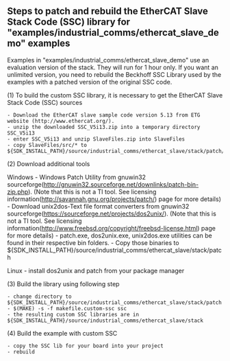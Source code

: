 Steps to patch and rebuild the EtherCAT Slave Stack Code (SSC) library for "examples/industrial_comms/ethercat_slave_demo" examples
------------------------------------------------------------------------------------------------------------------------------

Examples in "examples/industrial_comms/ethercat_slave_demo" use an evaluation version of the stack. They will run for 1 hour only. If you want an unlimited version, you need to rebuild the Beckhoff SSC Library used by the examples with a patched version of the original SSC code.

(1) To build the custom SSC library, it is necessary to get the EtherCAT Slave Stack Code (SSC) sources

    - Download the EtherCAT slave sample code version 5.13 from ETG website (http://www.ethercat.org/).
    - unzip the downloaded SSC_V5i13.zip into a temporary directory SSC_V5i13
    - enter SSC_V5i13 and unzip SlaveFiles.zip into SlaveFiles
    - copy SlaveFiles/src/* to ${SDK_INSTALL_PATH}/source/industrial_comms/ethercat_slave/stack/patch/SlaveFiles/src
    
(2) Download additional tools

Windows
    - Windows Patch Utility from gnuwin32 sourceforge(http://gnuwin32.sourceforge.net/downlinks/patch-bin-zip.php). (Note that this is not a TI tool. See licensing information(http://savannah.gnu.org/projects/patch/) page for more details)
    - Download unix2dos-Text file format converters from gnuwin32 sourceforge(https://sourceforge.net/projects/dos2unix/). (Note that this is not a TI tool. See licensing information(http://www.freebsd.org/copyright/freebsd-license.html) page for more details)
    - patch.exe, dos2unix.exe, unix2dos.exe utilities can be found in their respective bin folders.
    - Copy those binaries to ${SDK_INSTALL_PATH}/source/industrial_comms/ethercat_slave/stack/patch
    
Linux
    - install dos2unix and patch from your package manager

(3) Build the library using following step

    - change directory to ${SDK_INSTALL_PATH}/source/industrial_comms/ethercat_slave/stack/patch
    - $(MAKE) -s -f makefile.custom-ssc ssc
    - the resulting custom SSC libraries are in ${SDK_INSTALL_PATH}/source/industrial_comms/ethercat_slave/stack

(4) Build the example with custom SSC

    - copy the SSC lib for your board into your project
    - rebuild
